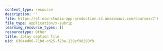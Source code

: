 ```yaml
---
content_type: resource
description: ''
file: https://ol-ocw-studio-app-production.s3.amazonaws.com/courses/7-01sc-fundamentals-of-biology-fall-2011/63044d0671bdcd25f23a229ef98298f9_zQfcPQpKZUk.srt
file_type: application/x-subrip
learning_resource_types: []
resourcetype: Other
title: 3play caption file
uid: 63044d06-71bd-cd25-f23a-229ef98298f9
---
```

